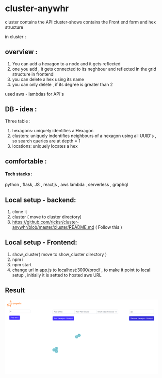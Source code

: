 # cluster-anywhr

cluster contains the API
cluster-shows contains the Front end form and hex structure

in cluster :
## overview :

1. You can add a hexagon to a node and it gets reflected
2. one you add , it gets connected to its neghbour and reflected in the grid structure in frontend
3. you can delete a hex using its name 
4. you can only delete , if its degree is greater than 2

used aws - lambdas for API's

## DB - idea :
Three table :

1. hexagons: uniquely identifies a Hexagon 
2. clusters: uniquely indentifies neighbours of a hexagon using all UUID's , so search queries are at depth =  1
3. locations: uniquely locates a hex 


## comfortable :

#### Tech stacks : 
python , flask, JS , reactjs , aws lambda , serverless , graphql

## Local setup - backend:
1. clone it
2. cluster (  move to cluster directory)
3. https://github.com/ricksr/cluster-anywhr/blob/master/cluster/README.md   ( Follow this )

## Local setup - Frontend:
1. show_cluster( move to show_cluster directory )
2. npm i
3. npm start
4. change url in app.js to localhost:3000/prod/ , to make it point to local setup , initially it is setted to hosted aws URL

## Result
<img src='https://github.com/ricksr/cluster-anywhr/blob/master/show_cluster/public/Screenshot%20from%202020-09-19%2012-58-56.png' />
